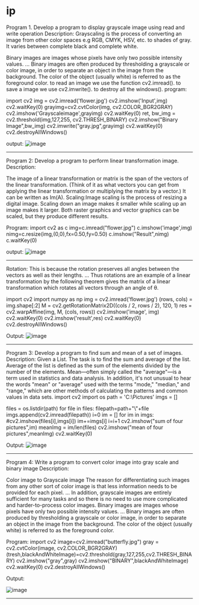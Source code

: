 # ip

Program 1.	Develop a program to display grayscale image using read and write operation 
Description:
Grayscaling is the process of converting an image from other color spaces e.g RGB, CMYK, HSV, etc. to shades of gray. It varies between complete black and complete white.

Binary images are images whose pixels have only two possible intensity values. ... Binary images are often produced by thresholding a grayscale or color image, in order to separate an object in the image from the background. The color of the object (usually white) is referred to as the foreground color.
to read an image we use the function cv2.imread().
to save a image we use cv2.imwrite().
to destroy all the windows().
program:

import cv2
img = cv2.imread('flower.jpg')
cv2.imshow('Input',img)
cv2.waitKey(0)
grayimg=cv2.cvtColor(img, cv2.COLOR_BGR2GRAY)
cv2.imshow('Grayscaleimage',grayimg)
cv2.waitKey(0)
ret, bw_img = cv2.threshold(img,127,255, cv2.THRESH_BINARY)
cv2.imshow("Binary Image",bw_img)
cv2.imwrite("gray.jpg",grayimg)
cv2.waitKey(0)
cv2.destroyAllWindows()


output:
![image](https://user-images.githubusercontent.com/72382689/104428384-47bd0980-5539-11eb-8111-1e6a3e9a66ff.png)

******************************************************************************************************************************************************************************


Program 2:	Develop a program to perform linear transformation image.
Description:

The image of a linear transformation or matrix is the span of the vectors of the linear transformation. (Think of it as what vectors you can get from applying the linear transformation or multiplying the matrix by a vector.) It can be written as Im(A).
Scaling:Image scaling is the process of resizing a digital image. Scaling down an image makes it smaller while scaling up an image makes it larger. Both raster graphics and vector graphics can be scaled, but they produce different results.

Program:
import cv2 as c
img=c.imread("flower.jpg")
c.imshow('image',img)
nimg=c.resize(img,(0,0),fx=0.50,fy=0.50)
c.imshow("Result",nimg)
c.waitKey(0)



output:
![image](https://user-images.githubusercontent.com/72382689/104428763-b1d5ae80-5539-11eb-9e1e-54fc707a84b5.png)

*************************************************************************************************************************************************************************

Rotation:
This is because the rotation preserves all angles between the vectors as well as their lengths. ... Thus rotations are an example of a linear transformation by the following theorem gives the matrix of a linear transformation which rotates all vectors through an angle of θ.

import cv2 
import numpy as np 
img = cv2.imread('flower.jpg') 
(rows, cols) = img.shape[:2] 
M = cv2.getRotationMatrix2D((cols / 2, rows / 2), 120, 1) 
res = cv2.warpAffine(img, M, (cols, rows)) 
cv2.imshow('image', img)
cv2.waitKey(0) 
cv2.imshow('result',res) 
cv2.waitKey(0) 
cv2.destroyAllWindows()


Output:
![image](https://user-images.githubusercontent.com/72382689/104430330-645a4100-553b-11eb-947e-9184490c9f07.png)
*****************************************************************************************************************************************************************************

Program 3:
Develop a program to find sum and mean of a set of images.
Description:
Given a List. The task is to find the sum and average of the list. Average of the list is defined as the sum of the elements divided by the number of the elements.
Mean—often simply called the "average"—is a term used in statistics and data analysis. In addition, it's not unusual to hear the words "mean" or "average" used with the terms "mode," "median," and "range," which are other methods of calculating the patterns and common values in data sets.
import cv2
import os
path = 'C:\Pictures'
imgs = []

files = os.listdir(path)
for file in files:
    filepath=path+"\\"+file
    imgs.append(cv2.imread(filepath))
i=0
im = []
for im in imgs:
    #cv2.imshow(files[i],imgs[i])
    im+=imgs[i]
    i=i+1
cv2.imshow("sum of four pictures",im)
meanImg = im/len(files)
cv2.imshow("mean of four pictures",meanImg)
cv2.waitKey(0)

Output:
![image](https://user-images.githubusercontent.com/72382689/104431053-50630f00-553c-11eb-9574-8127cc46b16c.png)

*************************************************************************************************************************************************************************
Program 4: Write a program to convert color image into gray scale and binary image
Description:

Color image to Grayscale image
The reason for differentiating such images from any other sort of color image is that less information needs to be provided for each pixel. ... In addition, grayscale images are entirely sufficient for many tasks and so there is no need to use more complicated and harder-to-process color images.
Binary images are images whose pixels have only two possible intensity values. ... Binary images are often produced by thresholding a grayscale or color image, in order to separate an object in the image from the background. The color of the object (usually white) is referred to as the foreground color.

Program:
import cv2
image=cv2.imread("butterfly.jpg")
gray = cv2.cvtColor(image, cv2.COLOR_BGR2GRAY)
(tresh,blackAndWhiteImage)=cv2.threshold(gray,127,255,cv2.THRESH_BINARY)
cv2.imshow("gray",gray)
cv2.imshow("BINARY",blackAndWhiteImage)
cv2.waitKey(0)
cv2.destroyAllWindows()


Output:

![image](https://user-images.githubusercontent.com/72382689/104433027-74275480-553e-11eb-8fa2-66ff5737f5e2.png)



*********************************************************************************************************************************************************************



